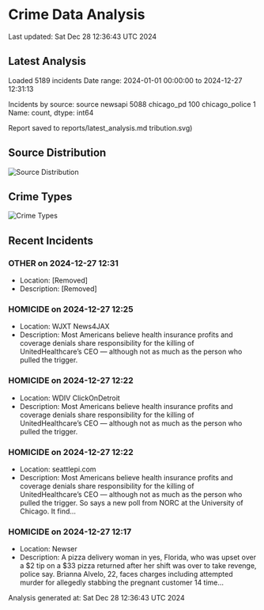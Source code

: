 # Crime Data Analysis
Last updated: Sat Dec 28 12:36:43 UTC 2024

## Latest Analysis

Loaded 5189 incidents
Date range: 2024-01-01 00:00:00 to 2024-12-27 12:31:13

Incidents by source:
source
newsapi           5088
chicago_pd         100
chicago_police       1
Name: count, dtype: int64

Report saved to reports/latest_analysis.md
tribution.svg)

## Source Distribution
![Source Distribution](images/source_distribution.svg)

## Crime Types
![Crime Types](images/crime_types.svg)

## Recent Incidents

### OTHER on 2024-12-27 12:31
- Location: [Removed]
- Description: [Removed]


### HOMICIDE on 2024-12-27 12:25
- Location: WJXT News4JAX
- Description: Most Americans believe health insurance profits and coverage denials share responsibility for the killing of UnitedHealthcare’s CEO — although not as much as the person who pulled the trigger.


### HOMICIDE on 2024-12-27 12:22
- Location: WDIV ClickOnDetroit
- Description: Most Americans believe health insurance profits and coverage denials share responsibility for the killing of UnitedHealthcare’s CEO — although not as much as the person who pulled the trigger.


### HOMICIDE on 2024-12-27 12:22
- Location: seattlepi.com
- Description: Most Americans believe health insurance profits and coverage denials share responsibility for the killing of UnitedHealthcare’s CEO — although not as much as the person who pulled the trigger. So says a new poll from NORC at the University of Chicago. It find…


### HOMICIDE on 2024-12-27 12:17
- Location: Newser
- Description: A pizza delivery woman in yes, Florida, who was upset over a $2 tip on a $33 pizza returned after her shift was over to take revenge, police say. Brianna Alvelo, 22, faces charges including attempted murder for allegedly stabbing the pregnant customer 14 time…

Analysis generated at: Sat Dec 28 12:36:43 UTC 2024
